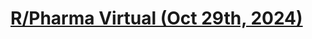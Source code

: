 # [R/Pharma Virtual (Oct 29th, 2024)](https://pharmar.github.io/events-rpharma-virtual-2024/#/title-slide)
